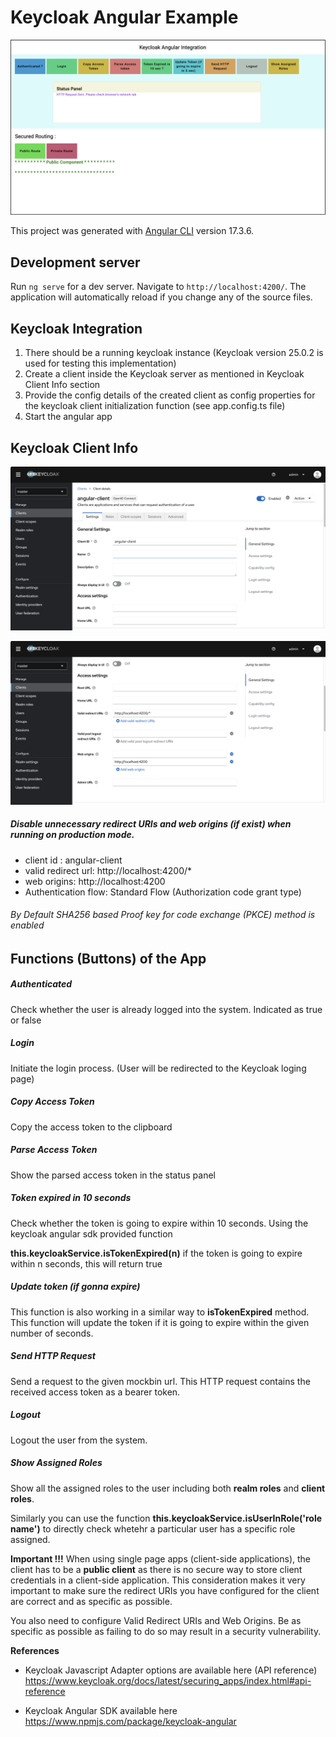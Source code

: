 # Keycloak Angular Example

![main-screen](./doc_resource/main-screen.png)

This project was generated with [Angular CLI](https://github.com/angular/angular-cli) version 17.3.6.

## Development server

Run `ng serve` for a dev server. Navigate to `http://localhost:4200/`. The application will automatically reload if you change any of the source files.

## Keycloak Integration

1. There should be a running keycloak instance (Keycloak version 25.0.2 is used for testing this implementation)
2. Create a client inside the Keycloak server as mentioned in Keycloak Client Info section
3. Provide the config details of the created client as config properties for the keycloak client initialization function (see app.config.ts file)
4. Start the angular app

## Keycloak Client Info

![client image 1](./doc_resource/client-img-1.png)

![client image 2](./doc_resource/client-img-2.png)

##### Disable unnecessary redirect URIs and web origins (if exist) when running on production mode.

* client id : angular-client
* valid redirect url: http://localhost:4200/*
* web origins:  http://localhost:4200
* Authentication flow: Standard Flow (Authorization code grant type)


###### By Default SHA256 based Proof key for code exchange (PKCE) method is enabled

## Functions (Buttons) of the App
##### Authenticated

Check whether the user is already logged into the system. Indicated as true or false

##### Login

Initiate the login process. (User will be redirected to the Keycloak loging page)

##### Copy Access Token

Copy the access token to the clipboard

##### Parse Access Token

Show the parsed access token in the status panel

##### Token expired in 10 seconds

Check whether the token is going to expire within 10 seconds. Using the keycloak angular sdk provided function

**this.keycloakService.isTokenExpired(n)** if the token is going to expire within n seconds, this will return true

##### Update token (if gonna expire)

This function is also working in a similar way to **isTokenExpired** method. This function will update the token if it is going to expire within the given number of seconds.

##### Send HTTP Request

Send a request to the given mockbin url. This HTTP request contains the received access token as a bearer token.

##### Logout

Logout the user from the system.

##### Show Assigned Roles

Show all the assigned roles to the user including both **realm roles** and **client roles**.

Similarly you can use the function **this.keycloakService.isUserInRole('role name')** to directly check whetehr a particular user has a specific role assigned.

**Important !!!**
When using single page apps (client-side applications), the client has to be a **public client** as there is no secure way to store client credentials in a client-side application. This consideration makes it very important to make sure the redirect URIs you have configured for the client are correct and as specific as possible.

You also need to configure Valid Redirect URIs and Web Origins. Be as specific as possible as failing to do so may result in a security vulnerability.



**References**

* Keycloak Javascript Adapter options are available here (API reference)
https://www.keycloak.org/docs/latest/securing_apps/index.html#api-reference

* Keycloak Angular SDK available here
https://www.npmjs.com/package/keycloak-angular
